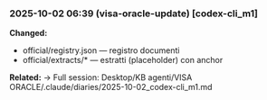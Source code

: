 ### 2025-10-02 06:39 (visa-oracle-update) [codex-cli_m1]

**Changed:**
- official/registry.json — registro documenti
- official/extracts/* — estratti (placeholder) con anchor

**Related:**
→ Full session: Desktop/KB agenti/VISA ORACLE/.claude/diaries/2025-10-02_codex-cli_m1.md

